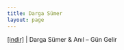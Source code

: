 ```yaml
---
title: Darga Sümer
layout: page
---
```


<a href="https://cloud.mail.ru/public/96da05893448/Darga%20Sumer%20%26%20Anil%20-%20Gun%20Gelir" target="_blank">[indir]</a>   |   Darga Sümer & Anıl &#8211; Gün Gelir